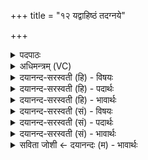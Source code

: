 +++
title = "१२ यद्वाहिष्ठं तदग्नये"

+++
<details><summary>पदपाठः</summary>

यत्। वाहि॑ष्ठम्। तत्। अ॒ग्नये॑। बृ॒हत्। अ॒र्च॒। वि॒भा॒व॒सो॒ इति॑ विभऽवसो। महि॑षी॒वेति॒ महि॑षीऽइव। त्वत्। र॒यिः त्वत्। वाजाः॑। उत्। ई॒र॒ते॒। १२।
</details>

<details><summary>अधिमन्त्रम् (VC)</summary>

- अग्निर्देवता
- नोधा गोतम ऋषिः
- विराड्गायत्री
- षड्जः
</details>

<details><summary>दयानन्द-सरस्वती (हि) - विषयः</summary>

फिर वह रानी क्या करे, इस विषय को अगले मन्त्र में कहा है ॥
</details>

<details><summary>दयानन्द-सरस्वती (हि) - पदार्थः</summary>

पदार्थान्वयभाषाः -  हे (विभावसो) प्रकाशित धनवाले विद्वन् ! (अग्नये) अग्नि के लिये (यत्) जो (बृहत्) बड़ा और (वाहिष्ठम्) अत्यन्त पहुँचाने हारा है, उस का (अर्च) सत्कार करो (तत्) उस का हम भी सत्कार करें (महिषीव) और रानी के समान (त्वत्) तुम से (रयिः) धन और (त्वत्) तुम से (वाजाः) अन्न आदि पदार्थ (उत्, ईरते) भी प्राप्त होते हैं, उन आप का हम लोग सत्कार करें ॥१२ ॥
</details>

<details><summary>दयानन्द-सरस्वती (हि) - भावार्थः</summary>

भावार्थभाषाः -  जैसे रानी सुख पहुँचाती और बहुत धन देनेवाली होती है, वैसे ही राजा के समीप से सब लोग धन और अन्य उत्तम-उत्तम वस्तुओं को पावें ॥१२ ॥
</details>

<details><summary>दयानन्द-सरस्वती (सं) - विषयः</summary>

पुनः सा राज्ञी किं कुर्यादित्याह ॥
</details>

<details><summary>दयानन्द-सरस्वती (सं) - पदार्थः</summary>

पदार्थान्वयभाषाः -  हे विभावसो अग्नये यद् बृहद्वाहिष्ठमस्ति तदर्च तद्वयमप्यर्चेम महिषीव त्वद्रयिस्त्वद्वाजाश्चोदीरते तं वयं सत्कुर्याम ॥१२ ॥
</details>

<details><summary>दयानन्द-सरस्वती (सं) - भावार्थः</summary>

भावार्थभाषाः -  यथा राज्ञी सुखप्रापिका महाधनप्रदा भवति तथैव राज्ञः सकाशात् सर्वे धनमन्यान्युत्तमानि वस्तूनि च प्राप्नुयुः ॥१२ ॥
</details>

<details><summary>सविता जोशी ← दयानन्दः (म) - भावार्थः</summary>

भावार्थभाषाः -  जसे राणी सर्वांना धन देऊन संतुष्ट करते तसे राजाकडून सर्व लोकांनी धन व इतर उत्तम वस्तू प्राप्त कराव्यात.
</details>
